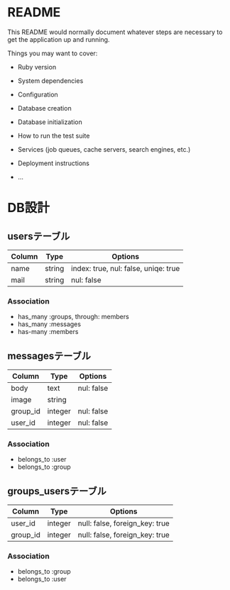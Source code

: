 # README

This README would normally document whatever steps are necessary to get the
application up and running.

Things you may want to cover:

* Ruby version

* System dependencies

* Configuration

* Database creation

* Database initialization

* How to run the test suite

* Services (job queues, cache servers, search engines, etc.)

* Deployment instructions

* ...

# DB設計


## usersテーブル

|Column|Type|Options|
|------|----|-------|
|name|string|index: true, nul: false, uniqe: true|
|mail|string|nul: false|

### Association
- has_many :groups, through: members
- has_many :messages
- has-many :members


## messagesテーブル

|Column|Type|Options|
|------|----|-------|
|body|text|nul: false|
|image|string|
|group_id|integer|nul: false| 
|user_id|integer|nul: false|

### Association
- belongs_to :user
- belongs_to :group


## groups_usersテーブル

|Column|Type|Options|
|------|----|-------|
|user_id|integer|null: false, foreign_key: true|
|group_id|integer|null: false, foreign_key: true|

### Association
- belongs_to :group
- belongs_to :user